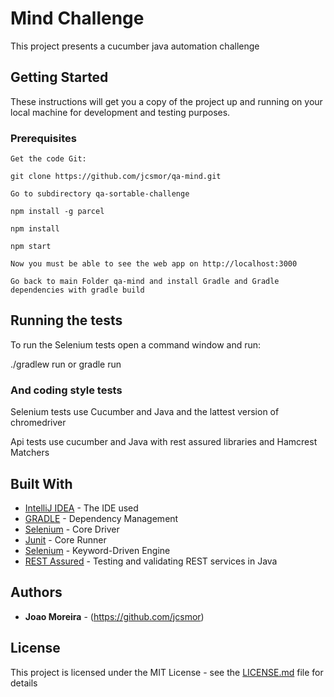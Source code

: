 # Mind Challenge 

This project presents a cucumber java automation challenge

## Getting Started

These instructions will get you a copy of the project up and running on your local machine for development and testing purposes.

### Prerequisites

```
Get the code Git:

git clone https://github.com/jcsmor/qa-mind.git

Go to subdirectory qa-sortable-challenge

npm install -g parcel

npm install

npm start

Now you must be able to see the web app on http://localhost:3000

Go back to main Folder qa-mind and install Gradle and Gradle dependencies with gradle build
```

## Running the tests

To run the Selenium tests open a command window and run:

./gradlew run  or  gradle run


### And coding style tests

Selenium tests use Cucumber and Java and the lattest version of chromedriver

Api tests use cucumber and Java with rest assured libraries and Hamcrest Matchers

## Built With

* [IntelliJ IDEA](https://www.jetbrains.com/idea/) - The IDE used
* [GRADLE](https://gradle.org/) - Dependency Management
* [Selenium](https://www.seleniumhq.org/) - Core Driver
* [Junit](https://junit.org/) - Core Runner
* [Selenium](https://cucumber.io/) - Keyword-Driven Engine
* [REST Assured](http://rest-assured.io/) - Testing and validating REST services in Java

## Authors

* **Joao Moreira** - (https://github.com/jcsmor)

## License

This project is licensed under the MIT License - see the [LICENSE.md](LICENSE.md) file for details


